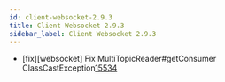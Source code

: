 ```yaml
---
id: client-websocket-2.9.3
title: Client Websocket 2.9.3 
sidebar_label: Client Websocket 2.9.3
---
```


- [fix][websocket] Fix MultiTopicReader#getConsumer ClassCastException[15534](https://github.com/apache/pulsar/pull/15534)
